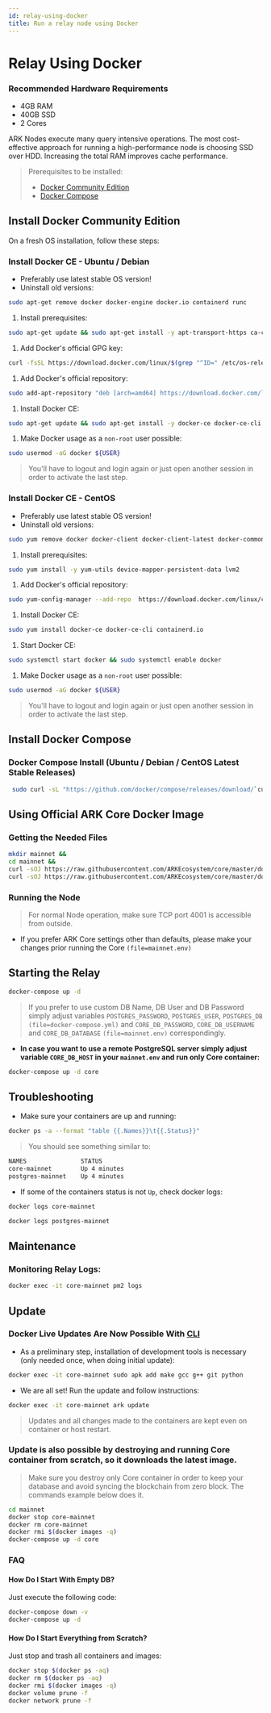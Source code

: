 ```yaml
---
id: relay-using-docker
title: Run a relay node using Docker
---
```


# Relay Using Docker

### Recommended Hardware Requirements

* 4GB RAM
* 40GB SSD
* 2 Cores

ARK Nodes execute many query intensive operations. The most cost-effective approach for running a high-performance node is choosing SSD over HDD. Increasing the total RAM improves cache performance.

> Prerequisites to be installed:
>
> * [Docker Community Edition](https://docs.docker.com/install)
> * [Docker Compose](https://docs.docker.com/compose/install)

## Install Docker Community Edition

On a fresh OS installation, follow these steps:

### Install Docker CE - Ubuntu / Debian

* Preferably use latest stable OS version!
* Uninstall old versions:

```bash
sudo apt-get remove docker docker-engine docker.io containerd runc
```

1. Install prerequisites:

```bash
sudo apt-get update && sudo apt-get install -y apt-transport-https ca-certificates curl gnupg2 software-properties-common
```

1. Add Docker's official GPG key:

```bash
curl -fsSL https://download.docker.com/linux/$(grep "^ID=" /etc/os-release | cut -d\= -f2)/gpg | sudo apt-key add -
```

1. Add Docker's official repository:

```bash
sudo add-apt-repository "deb [arch=amd64] https://download.docker.com/linux/$(grep "^ID=" /etc/os-release | cut -d\= -f2) $(lsb_release -cs) stable"
```

1. Install Docker CE:

```bash
sudo apt-get update && sudo apt-get install -y docker-ce docker-ce-cli containerd.io
```

1. Make Docker usage as a `non-root` user possible:

```bash
sudo usermod -aG docker ${USER}
```

> You'll have to logout and login again or just open another session in order to activate the last step.

### Install Docker CE - CentOS

* Preferably use latest stable OS version!
* Uninstall old versions:

```bash
sudo yum remove docker docker-client docker-client-latest docker-common docker-latest docker-latest-logrotate docker-logrotate docker-engine
```

1. Install prerequisites:

```bash
sudo yum install -y yum-utils device-mapper-persistent-data lvm2
```

1. Add Docker's official repository:

```bash
sudo yum-config-manager --add-repo  https://download.docker.com/linux/centos/docker-ce.repo
```

1. Install Docker CE:

```bash
sudo yum install docker-ce docker-ce-cli containerd.io
```

1. Start Docker CE:

```bash
sudo systemctl start docker && sudo systemctl enable docker
```

1. Make Docker usage as a `non-root` user possible:

```bash
sudo usermod -aG docker ${USER}
```

> You'll have to logout and login again or just open another session in order to activate the last step.

## Install Docker Compose

### Docker Compose Install \(Ubuntu / Debian / CentOS Latest Stable Releases\)

```bash
 sudo curl -sL "https://github.com/docker/compose/releases/download/`curl -fsSLI -o /dev/null -w %{url_effective} https://github.com/docker/compose/releases/latest | sed 's#.*tag/##g' && echo`/docker-compose-$(uname -s)-$(uname -m)" -o /usr/local/bin/docker-compose && sudo chmod +x /usr/local/bin/docker-compose
```

## Using Official ARK Core Docker Image

### Getting the Needed Files

```bash
mkdir mainnet &&
cd mainnet &&
curl -sOJ https://raw.githubusercontent.com/ARKEcosystem/core/master/docker/production/mainnet/docker-compose.yml &&
curl -sOJ https://raw.githubusercontent.com/ARKEcosystem/core/master/docker/production/mainnet/mainnet.env
```

### Running the Node

> For normal Node operation, make sure TCP port 4001 is accessible from outside.

* If you prefer ARK Core settings other than defaults, please make your changes prior running the Core `(file=mainnet.env)`

## Starting the Relay

```bash
docker-compose up -d
```

> If you prefer to use custom DB Name, DB User and DB Password simply adjust variables `POSTGRES_PASSWORD`, `POSTGRES_USER`, `POSTGRES_DB` `(file=docker-compose.yml)` and `CORE_DB_PASSWORD`, `CORE_DB_USERNAME` and `CORE_DB_DATABASE` `(file=mainnet.env)` correspondingly.

* **In case you want to use a remote PostgreSQL server simply adjust variable `CORE_DB_HOST` in your `mainnet.env` and run only Core container:**

```bash
docker-compose up -d core
```

## Troubleshooting

* Make sure your containers are up and running:

```bash
docker ps -a --format "table {{.Names}}\t{{.Status}}"
```

> You should see something similar to:

```bash
NAMES               STATUS
core-mainnet        Up 4 minutes
postgres-mainnet    Up 4 minutes
```

* If some of the containers status is not `Up`, check docker logs:

```bash
docker logs core-mainnet
```

```bash
docker logs postgres-mainnet
```

## Maintenance

### Monitoring Relay Logs:

```bash
docker exec -it core-mainnet pm2 logs
```

## Update

### Docker Live Updates Are Now Possible With [CLI](https://docs.ark.io/guidebook/core/cli.html)

* As a preliminary step, installation of development tools is necessary \(only needed once, when doing initial update\):

```bash
docker exec -it core-mainnet sudo apk add make gcc g++ git python
```

* We are all set! Run the update and follow instructions:

```bash
docker exec -it core-mainnet ark update
```

> Updates and all changes made to the containers are kept even on container or host restart.

### Update is also possible by destroying and running Core container from scratch, so it downloads the latest image.

> Make sure you destroy only Core container in order to keep your database and avoid syncing the blockchain from zero block. The commands example below does it.

```bash
cd mainnet 
docker stop core-mainnet
docker rm core-mainnet
docker rmi $(docker images -q)
docker-compose up -d core
```

### FAQ

#### How Do I Start With Empty DB?

Just execute the following code:

```bash
docker-compose down -v
docker-compose up -d
```

#### How Do I Start Everything from Scratch?

Just stop and trash all containers and images:

```bash
docker stop $(docker ps -aq)
docker rm $(docker ps -aq)
docker rmi $(docker images -q)
docker volume prune -f
docker network prune -f
```

